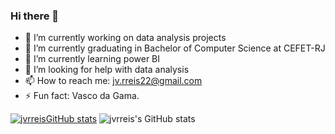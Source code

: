 ### Hi there 👋


- 🔭 I’m currently working on data analysis projects
- 🔭 I’m currently graduating in Bachelor of Computer Science at CEFET-RJ
- 🌱 I’m currently learning power BI
- 🤔 I’m looking for help with data analysis
- 📫 How to reach me: jv.rreis22@gmail.com
- ⚡ Fun fact: Vasco da Gama.


[![jvrreisGitHub stats](https://github-readme-stats.vercel.app/api?username=jvrreis)](https://github.com/jvrreis/github-readme-stats)
![jvrreis's GitHub stats](https://github-readme-stats.vercel.app/api?username=jvrreis&show_icons=true&theme=radical)
